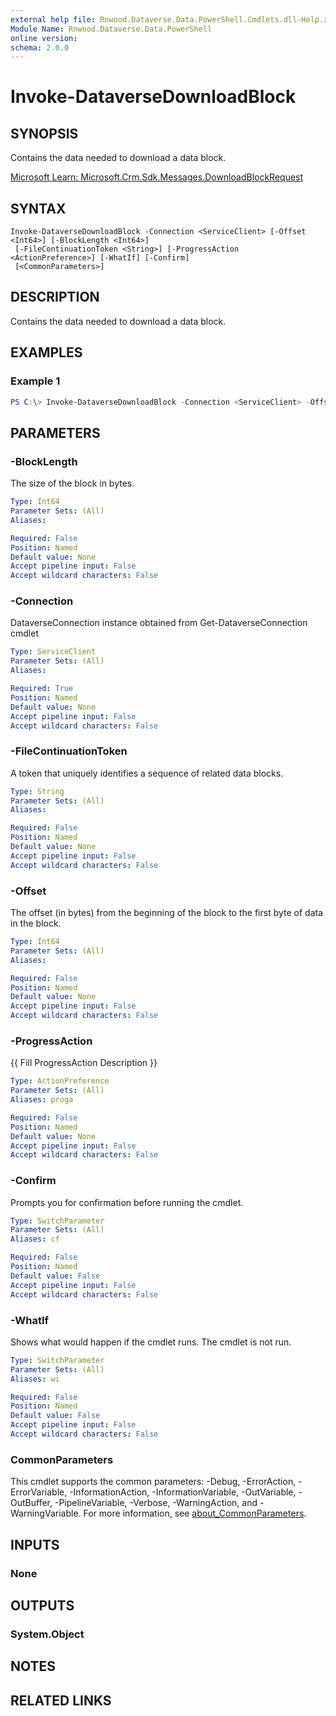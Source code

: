 ```yaml
---
external help file: Rnwood.Dataverse.Data.PowerShell.Cmdlets.dll-Help.xml
Module Name: Rnwood.Dataverse.Data.PowerShell
online version:
schema: 2.0.0
---
```


# Invoke-DataverseDownloadBlock

## SYNOPSIS
Contains the data needed to download a data block.

[Microsoft Learn: Microsoft.Crm.Sdk.Messages.DownloadBlockRequest](https://learn.microsoft.com/dotnet/api/Microsoft.Crm.Sdk.Messages.DownloadBlockRequest)

## SYNTAX

```
Invoke-DataverseDownloadBlock -Connection <ServiceClient> [-Offset <Int64>] [-BlockLength <Int64>]
 [-FileContinuationToken <String>] [-ProgressAction <ActionPreference>] [-WhatIf] [-Confirm]
 [<CommonParameters>]
```

## DESCRIPTION
Contains the data needed to download a data block.

## EXAMPLES

### Example 1
```powershell
PS C:\> Invoke-DataverseDownloadBlock -Connection <ServiceClient> -Offset <Int64> -BlockLength <Int64> -FileContinuationToken <String>
```

## PARAMETERS

### -BlockLength
The size of the block in bytes.

```yaml
Type: Int64
Parameter Sets: (All)
Aliases:

Required: False
Position: Named
Default value: None
Accept pipeline input: False
Accept wildcard characters: False
```

### -Connection
DataverseConnection instance obtained from Get-DataverseConnection cmdlet

```yaml
Type: ServiceClient
Parameter Sets: (All)
Aliases:

Required: True
Position: Named
Default value: None
Accept pipeline input: False
Accept wildcard characters: False
```

### -FileContinuationToken
A token that uniquely identifies a sequence of related data blocks.

```yaml
Type: String
Parameter Sets: (All)
Aliases:

Required: False
Position: Named
Default value: None
Accept pipeline input: False
Accept wildcard characters: False
```

### -Offset
The offset (in bytes) from the beginning of the block to the first byte of data in the block.

```yaml
Type: Int64
Parameter Sets: (All)
Aliases:

Required: False
Position: Named
Default value: None
Accept pipeline input: False
Accept wildcard characters: False
```

### -ProgressAction
{{ Fill ProgressAction Description }}

```yaml
Type: ActionPreference
Parameter Sets: (All)
Aliases: proga

Required: False
Position: Named
Default value: None
Accept pipeline input: False
Accept wildcard characters: False
```

### -Confirm
Prompts you for confirmation before running the cmdlet.

```yaml
Type: SwitchParameter
Parameter Sets: (All)
Aliases: cf

Required: False
Position: Named
Default value: False
Accept pipeline input: False
Accept wildcard characters: False
```

### -WhatIf
Shows what would happen if the cmdlet runs. The cmdlet is not run.

```yaml
Type: SwitchParameter
Parameter Sets: (All)
Aliases: wi

Required: False
Position: Named
Default value: False
Accept pipeline input: False
Accept wildcard characters: False
```

### CommonParameters
This cmdlet supports the common parameters: -Debug, -ErrorAction, -ErrorVariable, -InformationAction, -InformationVariable, -OutVariable, -OutBuffer, -PipelineVariable, -Verbose, -WarningAction, and -WarningVariable. For more information, see [about_CommonParameters](http://go.microsoft.com/fwlink/?LinkID=113216).

## INPUTS

### None
## OUTPUTS

### System.Object
## NOTES

## RELATED LINKS
